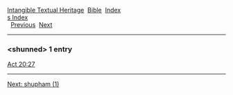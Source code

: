[Intangible Textual Heritage](../../index)  [Bible](../index) 
[Index](index)   
[s Index](_s_)  
  [Previous](c10385)  [Next](c10387) 

------------------------------------------------------------------------

### &lt;shunned&gt; 1 entry

[Act 20:27](../kjv/act020.htm#027)  

------------------------------------------------------------------------

[Next: shupham (1)](c10387)

